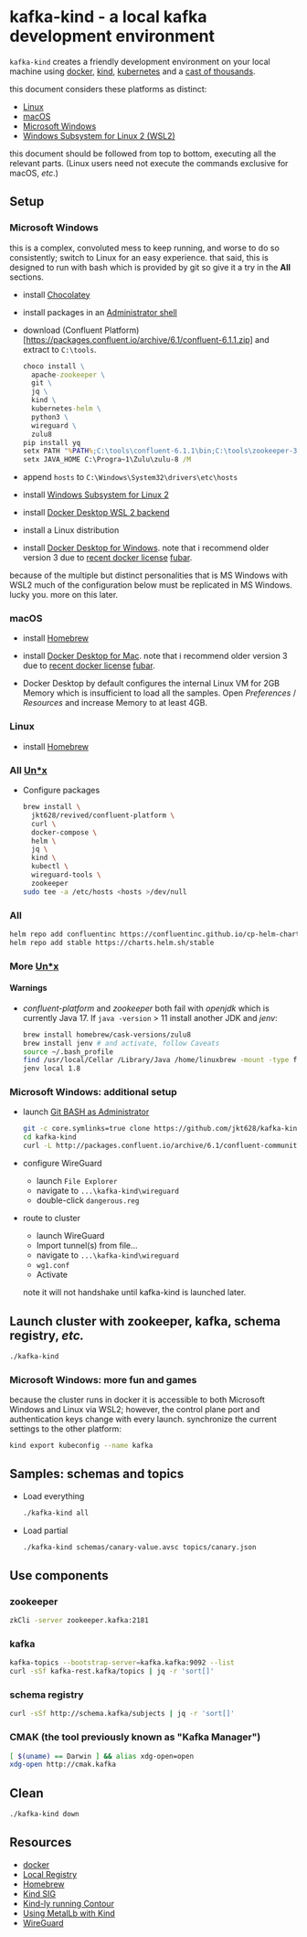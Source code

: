 # kafka-kind - a local kafka development environment

`kafka-kind` creates a friendly development environment on your local machine using [docker], [kind],
[kubernetes] and a [cast of thousands](https://idioms.thefreedictionary.com/cast+of+thousands).

this document considers these platforms as distinct:

* [Linux](https://en.wikipedia.org/wiki/Linux)
* [macOS](https://en.wikipedia.org/wiki/MacOS)
* [Microsoft Windows](https://en.wikipedia.org/wiki/Microsoft_Windows)
* [Windows Subsystem for Linux 2 (WSL2)](https://en.wikipedia.org/wiki/Windows_Subsystem_for_Linux)

this document should be followed from top to bottom, executing all the relevant parts.  (Linux users need not execute the commands exclusive for macOS, _etc_.)

## Setup

### Microsoft Windows

this is a complex, convoluted mess to keep running, and worse to do so consistently; switch to Linux for an easy experience.
that said, this is designed to run with bash which is provided by git so give it a try in the **All** sections.

* install [Chocolatey](https://chocolatey.org/install)
* install packages in an [Administrator shell](https://superuser.com/questions/968214/open-cmd-as-admin-with-windowsr-shortcut)
* download (Confluent Platform)[https://packages.confluent.io/archive/6.1/confluent-6.1.1.zip] and extract to `C:\tools`.

  ```bat
  choco install \
    apache-zookeeper \
    git \
    jq \
    kind \
    kubernetes-helm \
    python3 \
    wireguard \
    zulu8
  pip install yq
  setx PATH "%PATH%;C:\tools\confluent-6.1.1\bin;C:\tools\zookeeper-3.4.9\bin" /M
  setx JAVA_HOME C:\Progra~1\Zulu\zulu-8 /M
  ```

* append `hosts` to `C:\Windows\System32\drivers\etc\hosts`
* install [Windows Subsystem for Linux 2](https://docs.microsoft.com/en-us/windows/wsl/install-win10#step-2---update-to-wsl-2)
* install [Docker Desktop WSL 2 backend](https://docs.docker.com/docker-for-windows/wsl/)
* install a Linux distribution
* install [Docker Desktop for Windows](https://docs.docker.com/desktop/windows/release-notes/3.x/).  note that i recommend older version 3 due to [recent docker license](https://www.theregister.com/2021/08/31/docker_desktop_no_longer_free/) [fubar](https://en.wikipedia.org/wiki/List_of_military_slang_terms#FUBAR).

because of the multiple but distinct personalities that is MS Windows with WSL2 much of the configuration below must be replicated in MS Windows.  lucky you.  more on this later.

### macOS

* install [Homebrew]
* install [Docker Desktop for Mac](https://docs.docker.com/desktop/mac/release-notes/3.x/).  note that i recommend older version 3 due to [recent docker license](https://www.theregister.com/2021/08/31/docker_desktop_no_longer_free/) [fubar](https://en.wikipedia.org/wiki/List_of_military_slang_terms#FUBAR).

* Docker Desktop by default configures the internal Linux VM for 2GB Memory which is insufficient to load all the samples.
  Open _Preferences_ / _Resources_ and increase Memory to at least 4GB.

### Linux

* install [Homebrew](https://docs.brew.sh/Homebrew-on-Linux)

### All [Un*x]

* Configure packages

  ```bash
  brew install \
    jkt628/revived/confluent-platform \
    curl \
    docker-compose \
    helm \
    jq \
    kind \
    kubectl \
    wireguard-tools \
    zookeeper
  sudo tee -a /etc/hosts <hosts >/dev/null
  ```

### All

  ```bash
  helm repo add confluentinc https://confluentinc.github.io/cp-helm-charts
  helm repo add stable https://charts.helm.sh/stable
  ```

### More [Un*x]

#### Warnings

* _confluent-platform_ and _zookeeper_ both fail with _openjdk_ which is currently Java 17.
  If `java -version` > 11 install another JDK and _jenv_:

  ```bash
  brew install homebrew/cask-versions/zulu8
  brew install jenv # and activate, follow Caveats
  source ~/.bash_profile
  find /usr/local/Cellar /Library/Java /home/linuxbrew -mount -type f -name java 2>/dev/null | sed -n '\,/bin/java$,{s,,,;p;}' | xargs -n1 jenv add
  jenv local 1.8
  ```

### Microsoft Windows: additional setup

* launch [Git BASH as Administrator](https://dirask.com/posts/How-to-open-Git-Bash-as-administrator-on-Windows-VDK7gD)

  ```bash
  git -c core.symlinks=true clone https://github.com/jkt628/kafka-kind
  cd kafka-kind
  curl -L http://packages.confluent.io/archive/6.1/confluent-community-6.1.1.tar.gz | tar xzvf - -C '/c/tools'
  ```

* configure WireGuard
  * launch `File Explorer`
  * navigate to `...\kafka-kind\wireguard`
  * double-click `dangerous.reg`

* route to cluster
  * launch WireGuard
  * Import tunnel(s) from file...
  * navigate to `...\kafka-kind\wireguard`
  * `wg1.conf`
  * Activate

  note it will not handshake until kafka-kind is launched later.

## Launch cluster with zookeeper, kafka, schema registry, _etc._

```bash
./kafka-kind
```

### Microsoft Windows: more fun and games

because the cluster runs in docker it is accessible to both Microsoft Windows and Linux via WSL2; however, the control plane port and authentication keys change with every launch.  synchronize the current settings to the other platform:

```bash
kind export kubeconfig --name kafka
```

## Samples: schemas and topics

* Load everything

  ```bash
  ./kafka-kind all
  ```

* Load partial

  ```bash
  ./kafka-kind schemas/canary-value.avsc topics/canary.json
  ```

## Use components

### zookeeper

```bash
zkCli -server zookeeper.kafka:2181
```

### kafka

```bash
kafka-topics --bootstrap-server=kafka.kafka:9092 --list
curl -sSf kafka-rest.kafka/topics | jq -r 'sort[]'
```

### schema registry

```bash
curl -sSf http://schema.kafka/subjects | jq -r 'sort[]'
```

### CMAK (the tool previously known as "Kafka Manager")

```bash
[ $(uname) == Darwin ] && alias xdg-open=open
xdg-open http://cmak.kafka
```

## Clean

```bash
./kafka-kind down
```

## Resources

* [docker]
* [Local Registry](https://kind.sigs.k8s.io/docs/user/local-registry/)
* [Homebrew]
* [Kind SIG](https://kind.sigs.k8s.io/)
* [Kind-ly running Contour](https://projectcontour.io/kindly-running-contour/)
* [Using MetalLb with Kind](https://mauilion.dev/posts/kind-metallb/)
* [WireGuard](https://en.wikipedia.org/wiki/WireGuard)

[docker]: https://en.wikipedia.org/wiki/Docker_(software)
[Homebrew]: https://brew.sh
[kind]: https://kind.sigs.k8s.io/
[kubernetes]: https://en.wikipedia.org/wiki/Kubernetes
[Un*x]: https://en.wikipedia.org/wiki/Unix-like
